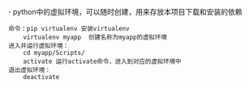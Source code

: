 **·** python中的虚拟环境，可以随时创建，用来存放本项目下载和安装的依赖
~~~~~~~~
命令：pip virtualenv 安装virtualenv
    virtualenv myapp  创建名称为myapp的虚拟环境
进入并运行虚拟环境：
    cd myapp/Scripts/
    activate 运行activate命令，进入到对应的虚拟环境中
退出虚拟环境：
    deactivate
~~~~~~~~
